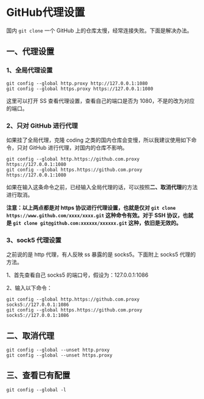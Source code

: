 # GitHub代理设置

国内 `git clone` 一个 GitHub 上的仓库太慢，经常连接失败。下面是解决办法。

## 一、代理设置

### 1、全局代理设置

```
git config --global http.proxy http://127.0.0.1:1080
git config --global https.proxy https://127.0.0.1:1080
```

这里可以打开 SS 查看代理设置，查看自己的端口是否为 1080，不是的改为对应的端口。



### 2、只对 GitHub 进行代理

如果挂了全局代理，克隆 coding 之类的国内仓库会变慢，所以我建议使用如下命令，只对 GitHub 进行代理，对国内的仓库不影响。

```
git config --global http.https://github.com.proxy https://127.0.0.1:1080
git config --global https.https://github.com.proxy https://127.0.0.1:1080
```

如果在输入这条命令之前，已经输入全局代理的话，可以按照**二、取消代理**的方法进行取消。

**注意：以上两点都是对 https 协议进行代理设置，也就是仅对 `git clone https://www.github.com/xxxx/xxxx.git` 这种命令有效。对于 SSH 协议，也就是 `git clone git@github.com:xxxxxx/xxxxxx.git` 这种，依旧是无效的。**



### 3、sock5 代理设置

之前说的是 http 代理，有人反映 ss 暴露的是 socks5。下面附上 socks5 代理的方法。

1、首先查看自己 socks5 的端口号，假设为：127.0.0.1:1086

2、输入以下命令：

```
git config --global http.https://github.com.proxy socks5://127.0.0.1:1086
git config --global https.https://github.com.proxy socks5://127.0.0.1:1086
```



## 二、取消代理

```
git config --global --unset http.proxy
git config --global --unset https.proxy
```



## 三、查看已有配置

```
git config --global -l
```

